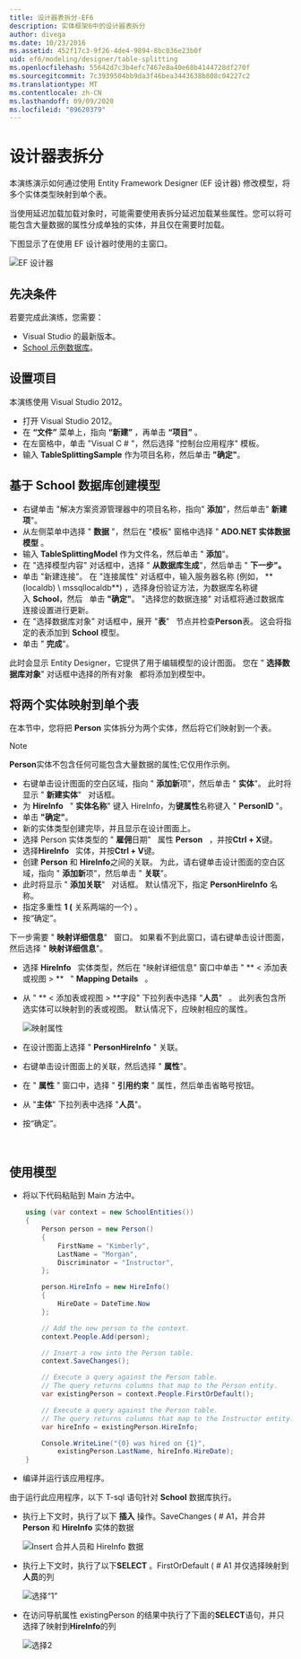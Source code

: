 ```yaml
---
title: 设计器表拆分-EF6
description: 实体框架6中的设计器表拆分
author: divega
ms.date: 10/23/2016
ms.assetid: 452f17c3-9f26-4de4-9894-8bc036e23b0f
uid: ef6/modeling/designer/table-splitting
ms.openlocfilehash: 55642d7c3b4efc7467e8a40e68b4144728df270f
ms.sourcegitcommit: 7c3939504bb9da3f46bea3443638b808c04227c2
ms.translationtype: MT
ms.contentlocale: zh-CN
ms.lasthandoff: 09/09/2020
ms.locfileid: "89620379"
---
```

# <a name="designer-table-splitting"></a>设计器表拆分
本演练演示如何通过使用 Entity Framework Designer (EF 设计器) 修改模型，将多个实体类型映射到单个表。

当使用延迟加载加载对象时，可能需要使用表拆分延迟加载某些属性。您可以将可能包含大量数据的属性分成单独的实体，并且仅在需要时加载。

下图显示了在使用 EF 设计器时使用的主窗口。

![EF 设计器](~/ef6/media/efdesigner.png)

## <a name="prerequisites"></a>先决条件

若要完成此演练，您需要：

- Visual Studio 的最新版本。
- [School 示例数据库](xref:ef6/resources/school-database)。

## <a name="set-up-the-project"></a>设置项目

本演练使用 Visual Studio 2012。

-   打开 Visual Studio 2012。
-   在 **“文件”** 菜单上，指向 **“新建”** ，再单击 **“项目”** 。
-   在左窗格中，单击 "Visual C \# "，然后选择 "控制台应用程序" 模板。
-   输入 **TableSplittingSample** 作为项目名称，然后单击 **"确定"**。

## <a name="create-a-model-based-on-the-school-database"></a>基于 School 数据库创建模型

-   右键单击 "解决方案资源管理器中的项目名称，指向" **添加**"，然后单击" **新建项**"。
-   从左侧菜单中选择 " **数据** "，然后在 "模板" 窗格中选择 " **ADO.NET 实体数据模型** 。
-   输入 **TableSplittingModel** 作为文件名，然后单击 " **添加**"。
-   在 "选择模型内容" 对话框中，选择 " **从数据库生成**"，然后单击 " **下一步"。**
-   单击 "新建连接"。 在 "连接属性" 对话框中，输入服务器名称 (例如， ** (localdb) \\ mssqllocaldb**) ，选择身份验证方法，为数据库名称键入 **School**，然后   单击 **"确定"**。
    "选择您的数据连接" 对话框将通过数据库连接设置进行更新。
-   在 "选择数据库对象" 对话框中，展开 "**表**"   节点并检查**Person**表。 这会将指定的表添加到 **School** 模型。
-   单击 " **完成**"。

此时会显示 Entity Designer，它提供了用于编辑模型的设计图面。 您在 " **选择数据库对象**" 对话框中选择的所有对象   都将添加到模型中。

## <a name="map-two-entities-to-a-single-table"></a>将两个实体映射到单个表

在本节中，您将把 **Person** 实体拆分为两个实体，然后将它们映射到一个表。

> [!NOTE]
> **Person**实体不包含任何可能包含大量数据的属性;它仅用作示例。

-   右键单击设计图面的空白区域，指向 " **添加新**项"，然后单击 " **实体**"。
    此时将显示 " **新建实体**"   对话框。
-   为 **HireInfo**   " **实体名称**" 键入 HireInfo，为**键属性**名称键入 " **PersonID** "。
-   单击 **"确定"**。
-   新的实体类型创建完毕，并且显示在设计图面上。
-   选择 Person 实体类型的 " **雇佣**日期"   属性 **Person**   ，并按**Ctrl + X**键。
-   选择**HireInfo**   实体，并按**Ctrl + V**键。
-   创建 **Person** 和 **HireInfo**之间的关联。 为此，请右键单击设计图面的空白区域，指向 " **添加新**项"，然后单击 " **关联**"。
-   此时将显示 " **添加关联**"   对话框。 默认情况下，指定 **PersonHireInfo** 名称。
-   指定多重性 **1 (** 关系两端的一个) 。
-   按“确定”。

下一步需要 " **映射详细信息**"   窗口。 如果看不到此窗口，请右键单击设计图面，然后选择 " **映射详细信息**"。

-   选择 **HireInfo**   实体类型，然后在 "映射详细信息" 窗口中单击 " ** &lt; 添加表或视图 &gt; **   " **Mapping Details**   。
-   从 " ** &lt; 添加表或视图 &gt; **字段" 下拉列表中选择 "**人员**"   。 此列表包含所选实体可以映射到的表或视图。
    默认情况下，应映射相应的属性。

    ![映射属性](~/ef6/media/mapping.png)

-   在设计图面上选择 " **PersonHireInfo** " 关联。
-   右键单击设计图面上的关联，然后选择 " **属性**"。
-   在 " **属性** " 窗口中，选择 " **引用约束** " 属性，然后单击省略号按钮。
-   从 "**主体**" 下拉列表中选择 "**人员**"。
-   按“确定”。

 

## <a name="use-the-model"></a>使用模型

-   将以下代码粘贴到 Main 方法中。

``` csharp
    using (var context = new SchoolEntities())
    {
        Person person = new Person()
        {
            FirstName = "Kimberly",
            LastName = "Morgan",
            Discriminator = "Instructor",
        };

        person.HireInfo = new HireInfo()
        {
            HireDate = DateTime.Now
        };

        // Add the new person to the context.
        context.People.Add(person);

        // Insert a row into the Person table.  
        context.SaveChanges();

        // Execute a query against the Person table.
        // The query returns columns that map to the Person entity.
        var existingPerson = context.People.FirstOrDefault();

        // Execute a query against the Person table.
        // The query returns columns that map to the Instructor entity.
        var hireInfo = existingPerson.HireInfo;

        Console.WriteLine("{0} was hired on {1}",
            existingPerson.LastName, hireInfo.HireDate);
    }
```
-   编译并运行该应用程序。

由于运行此应用程序，以下 T-sql 语句针对 **School** 数据库执行。 

-   执行上下文时，执行了以下 **插入** 操作。SaveChanges ( # A1，并合并 **Person** 和 **HireInfo** 实体的数据

    ![Insert 合并人员和 HireInfo 数据](~/ef6/media/insert.png)

-   执行上下文时，执行了以下**SELECT** 。FirstOrDefault ( # A1 并仅选择映射到**人员**的列

    ![选择“1”](~/ef6/media/select1.png)

-   在访问导航属性 existingPerson 的结果中执行了下面的**SELECT**语句，并只选择了映射到**HireInfo**的列

    ![选择2](~/ef6/media/select2.png)
